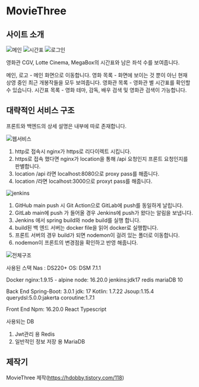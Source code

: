 # MovieThree
## 사이트 소개
![메인](https://github.com/Hangeulkim/MovieThree/assets/41067036/bae4cae2-ffca-4c08-8f2a-0bf5be1d860f)
![시간표](https://github.com/Hangeulkim/MovieThree/assets/41067036/e9a1429e-8624-4ed9-98c4-3df4dd7d97de)
![로그인](https://github.com/Hangeulkim/MovieThree/assets/41067036/d79f367e-fa14-4ed8-a41b-ad0b4144b592)

영화관 CGV, Lotte Cinema, MegaBox의 시간표와 남은 좌석 수를 보여줍니다.

메인, 로고 - 메인 화면으로 이동합니다.
영화 목록 - 화면에 보이는 것 뿐이 아닌 현재 상영 중인 최근 개봉작들을 모두 보여줍니다.
영화관 목록 - 영화관 별 시간표를 확인할 수 있습니다.
시간표 목록 - 영화 테마, 감독, 배우 검색 및 영화관 검색이 가능합니다.

## 대략적인 서비스 구조
프론트와 백엔드의 상세 설명은 내부에 따로 존재합니다.

![웹서비스](https://github.com/Hangeulkim/MovieThree/assets/41067036/cae4398b-c330-4090-aa90-c25067f88085)
1. http로 접속시 nginx가 https로 리다이렉트 시킵니다.
2. https로 접속 했다면 nginx가 location을 통해 /api 요청인지 프론트 요청인지를 판별합니다.
3. location /api 라면 localhost:8080으로 proxy pass를 해줍니다.
4. location /라면 localhost:3000으로 proxyt pass를 해줍니다.

![jenkins](https://github.com/Hangeulkim/MovieThree/assets/41067036/a84c6411-f9bd-4619-9531-855d5bc062a0)
1. GitHub main push 시 Git Action으로 GitLab에 push를 동일하게 날립니다.
2. GitLab main에 push 가 들어올 경우 Jenkins에 push가 왔다는 알림을 보냅니다.
3. Jenkins 에서 spring build와 node build를 실행 합니다.
4. build된 백 엔드 서버는 docker file을 읽어 docker로 실행합니다.
5. 프론트 서버의 경우 build가 되면 nodemon이 걸려 있는 폴더로 이동합니다.
6. nodemon이 프론트의 변경점을 확인하고 반영 해줍니다.

![전체구조](https://github.com/Hangeulkim/MovieThree/assets/41067036/db536330-f89b-40d1-a5b9-f7352324a270)

사용된 스택
Nas : DS220+
OS: DSM 7.1.1

Docker
nginx:1.9.15 - alpine 
node: 16.20.0
jenkins:jdk17
redis
mariaDB 10

Back End
Spring-Boot: 3.0.1
jdk: 17
Kotlin: 1.7.22
Jsoup:1.15.4
querydsl:5.0.0:jakerta
coroutine:1.7.1

Front End
Npm: 16.20.0
React
Typescript

사용되는 DB
1. Jwt관리 용 Redis
2. 일반적인 정보 저장 용 MariaDB

## 제작기
MovieThree 제작(https://hdobby.tistory.com/118)
